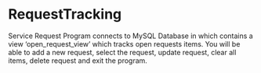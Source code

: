 # RequestTracking
Service Request Program connects to MySQL Database in which contains a view ‘open_request_view’ which tracks open requests items. You will be able to add a new request, select the request, update request, clear all items, delete request and exit the program.
